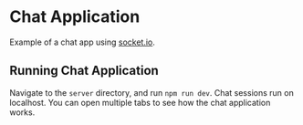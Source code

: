 # Chat Application

Example of a chat app using [socket.io](https://socket.io/).

## Running Chat Application

Navigate to the `server` directory, and run `npm run dev`. Chat sessions run on localhost. You can open multiple tabs to see how the chat application works.
